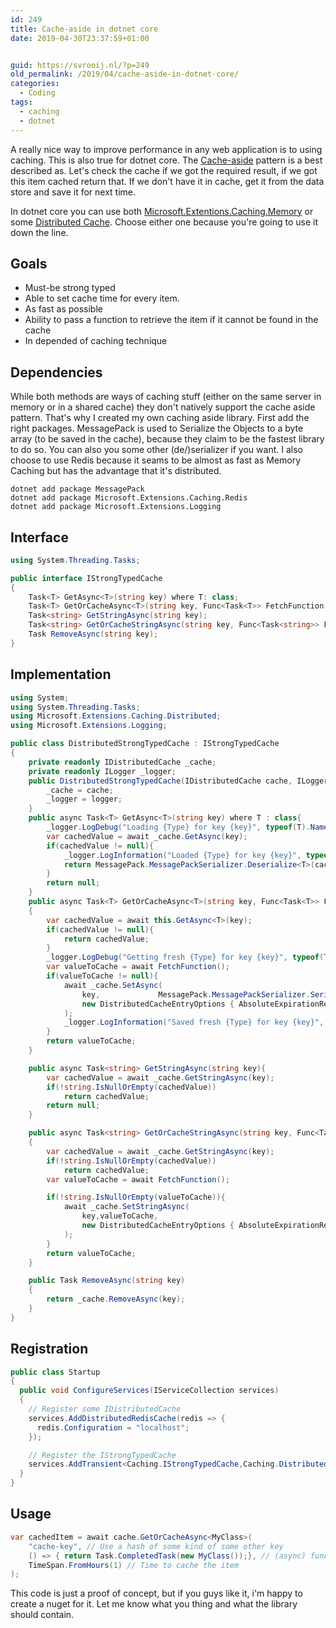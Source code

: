 ```yaml
---
id: 249
title: Cache-aside in dotnet core
date: 2019-04-30T23:37:59+01:00


guid: https://svrooij.nl/?p=249
old_permalink: /2019/04/cache-aside-in-dotnet-core/
categories:
  - Coding
tags:
  - caching
  - dotnet
---
```

A really nice way to improve performance in any web application is to using caching. This is also true for dotnet core. The <a rel="noreferrer noopener" aria-label="Cache-aside (opens in a new tab)" href="https://docs.microsoft.com/nl-nl/azure/architecture/patterns/cache-aside" target="_blank">Cache-aside</a> pattern is a best described as. Let's check the cache if we got the required result, if we got this item cached return that. If we don't have it in cache, get it from the data store and save it for next time.

In dotnet core you can use both [Microsoft.Extentions.Caching.Memory](https://www.nuget.org/packages/Microsoft.Extensions.Caching.Memory/) or some [Distributed Cache](https://docs.microsoft.com/en-us/aspnet/core/performance/caching/distributed?view=aspnetcore-2.2). Choose either one because you're going to use it down the line.

<!--more-->

## Goals

* Must-be strong typed
* Able to set cache time for every item.
* As fast as possible
* Ability to pass a function to retrieve the item if it cannot be found in the cache
* In depended of caching technique

## Dependencies

While both methods are ways of caching stuff (either on the same server in memory or in a shared cache) they don't natively support the cache aside pattern. That's why I created my own caching aside library. First add the right packages. MessagePack is used to Serialize the Objects to a byte array (to be saved in the cache), because they claim to be the fastest library to do so. You can also you some other (de/)serializer if you want. I also choose to use Redis because it seams to be almost as fast as Memory Caching but has the advantage that it's distributed.

```posh
dotnet add package MessagePack
dotnet add package Microsoft.Extensions.Caching.Redis
dotnet add package Microsoft.Extensions.Logging
```

## Interface

```csharp
using System.Threading.Tasks;

public interface IStrongTypedCache
{
    Task<T> GetAsync<T>(string key) where T: class;
    Task<T> GetOrCacheAsync<T>(string key, Func<Task<T>> FetchFunction, TimeSpan cacheTime) where T : class;
    Task<string> GetStringAsync(string key);
    Task<string> GetOrCacheStringAsync(string key, Func<Task<string>> FetchFunction, TimeSpan cacheTime);
    Task RemoveAsync(string key);
}
```

## Implementation

```csharp
using System;
using System.Threading.Tasks;
using Microsoft.Extensions.Caching.Distributed;
using Microsoft.Extensions.Logging;

public class DistributedStrongTypedCache : IStrongTypedCache
{
    private readonly IDistributedCache _cache;
    private readonly ILogger _logger;
    public DistributedStrongTypedCache(IDistributedCache cache, ILogger<DistributedStrongTypedCache> logger){
        _cache = cache;
        _logger = logger;
    }
    public async Task<T> GetAsync<T>(string key) where T : class{
        _logger.LogDebug("Loading {Type} for key {key}", typeof(T).Name, key);
        var cachedValue = await _cache.GetAsync(key);
        if(cachedValue != null){
            _logger.LogInformation("Loaded {Type} for key {key}", typeof(T).Name, key);
            return MessagePack.MessagePackSerializer.Deserialize<T>(cachedValue, MessagePack.Resolvers.ContractlessStandardResolver.Instance);
        }
        return null;
    }
    public async Task<T> GetOrCacheAsync<T>(string key, Func<Task<T>> FetchFunction, TimeSpan cacheTime) where T : class
    {
        var cachedValue = await this.GetAsync<T>(key);
        if(cachedValue != null){
            return cachedValue;
        }
        _logger.LogDebug("Getting fresh {Type} for key {key}", typeof(T).Name, key);
        var valueToCache = await FetchFunction();
        if(valueToCache != null){
            await _cache.SetAsync(
                key,             MessagePack.MessagePackSerializer.Serialize(valueToCache, MessagePack.Resolvers.ContractlessStandardResolver.Instance),
                new DistributedCacheEntryOptions { AbsoluteExpirationRelativeToNow = cacheTime}
            );
            _logger.LogInformation("Saved fresh {Type} for key {key}", typeof(T).Name, key);
        }
        return valueToCache;
    }

    public async Task<string> GetStringAsync(string key){
        var cachedValue = await _cache.GetStringAsync(key);
        if(!string.IsNullOrEmpty(cachedValue))
            return cachedValue;
        return null;
    }

    public async Task<string> GetOrCacheStringAsync(string key, Func<Task<string>> FetchFunction, TimeSpan cacheTime)
    {
        var cachedValue = await _cache.GetStringAsync(key);
        if(!string.IsNullOrEmpty(cachedValue))
            return cachedValue;
        var valueToCache = await FetchFunction();

        if(!string.IsNullOrEmpty(valueToCache)){
            await _cache.SetStringAsync(
                key,valueToCache,
                new DistributedCacheEntryOptions { AbsoluteExpirationRelativeToNow = cacheTime}
            );
        }
        return valueToCache;
    }

    public Task RemoveAsync(string key)
    {
        return _cache.RemoveAsync(key);
    }
}
```

## Registration

```csharp
public class Startup
{
  public void ConfigureServices(IServiceCollection services)
  {
    // Register some IDistributedCache
    services.AddDistributedRedisCache(redis => {
      redis.Configuration = "localhost";
    });

    // Register the IStrongTypedCache
    services.AddTransient<Caching.IStrongTypedCache,Caching.DistributedStrongTypedCache>();
  }
}
```

## Usage

```csharp
var cachedItem = await cache.GetOrCacheAsync<MyClass>(
    "cache-key", // Use a hash of some kind of some other key
    () => { return Task.CompletedTask(new MyClass());}, // (async) function to get the value if it's cached.
    TimeSpan.FromHours(1) // Time to cache the item
);
```

This code is just a proof of concept, but if you guys like it, i'm happy to create a nuget for it. Let me know what you thing and what the library should contain.
